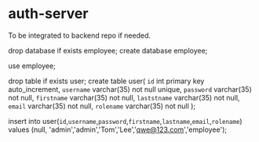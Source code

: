 # auth-server
To be integrated to backend repo if needed.

drop database if exists employee;
create database employee;

use employee;

drop table if exists user;
create table user(
	`id` int primary key auto_increment,
    `username` varchar(35) not null unique,
    `password` varchar(35) not null,
    `firstname` varchar(35) not null,
    `laststname` varchar(35) not null,
    `email` varchar(35) not null,
    `rolename` varchar(35) not null
);

insert into user(`id`,`username`,`password`,`firstname`,`lastname`,`email`,`rolename`) values (null, 'admin','admin','Tom','Lee','qwe@123.com','employee');
